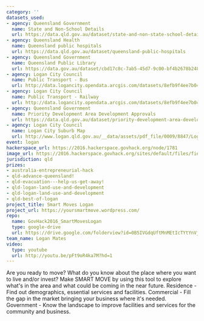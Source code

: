 ```yaml
---
category: ''
datasets_used:
- agency: Queensland Government
  name: State and Non-School Details
  url: https://data.qld.gov.au/dataset/state-and-non-state-school-details/resource/5b39065c-df32-415c-994c-5ff12f8de997
- agency: Queensland Health
  name: Queensland public hospitals
  url: https://data.qld.gov.au/dataset/queensland-public-hospitals
- agency: Queensland Government
  name: Queensland Public Library
  url: https://data.gov.au/dataset/cbd17c8c-7ab5-45d7-9c00-bf4b2678b248/resource/811d1aff-3d5f-46ff-afb1-572ef458700b
- agency: Logan City Council
  name: Public Transport - Bus
  url: http://data.logancity.opendata.arcgis.com/datasets/8efb9f4ee7b043b58812edf0491d6436_116
- agency: Logan City Council
  name: Public Transport - Railway
  url: http://data.logancity.opendata.arcgis.com/datasets/8efb9f4ee7b043b58812edf0491d6436_121
- agency: Queensland Government
  name: Priority Development Area Development Approvals
  url: https://data.qld.gov.au/dataset/priority-development-area-development-approvals
- agency: Logan City Council
  name: Logan City Suburb Map
  url: http://www.logan.qld.gov.au/__data/assets/pdf_file/0009/8847/Logan-City-Map.pdf
event: logan
hackerspace_url: https://2016.hackerspace.govhack.org/node/1781
image_url: https://2016.hackerspace.govhack.org/sites/default/files/field/image/SmartMoves.jpg
jurisdiction: qld
prizes:
- australia-entrepreneurial-hack
- qld-advance-queensland!
- qld-evacuation---help-us-get-away!
- qld-logan-land-use-and-development
- qld-logan-land-use-and-development
- qld-best-of-logan
project_title: Smart Moves Logan
project_url: https://yoursmartmove.wordpress.com/
repo:
  name: GovHack2016_SmartMovesLogan
  type: google-drive
  url: https://drive.google.com/folderview?id=0B5IVGdqUftMnMEtIcTYtYnVjRXc&usp=sharing
team_name: Logan Mates
video:
  type: youtube
  url: http://youtu.be/pFt9oR4ka7M?hd=1
---
```


Are you ready to move? What do you know about the place where you want to live and/or invest? Make SMART MOVE by using this tool to explore what's in the area and what could be coming in the near future.
Residence - Find out demographics, essential services and facilities.
Commercial - Fill the gap in the market bringing your business where it's needed.
Government - Know the landscape to improve facilities and services for the community and business.